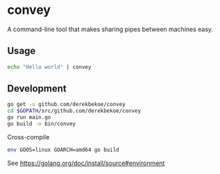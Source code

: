 # convey

A command-line tool that makes sharing pipes between machines easy.

## Usage

```bash
echo "Hello world" | convey
```

## Development
```bash
go get -u github.com/derekbekoe/convey
cd $GOPATH/src/github.com/derekbekoe/convey
go run main.go
go build -o bin/convey
```

Cross-compile
```bash
env GOOS=linux GOARCH=amd64 go build
```
See https://golang.org/doc/install/source#environment
